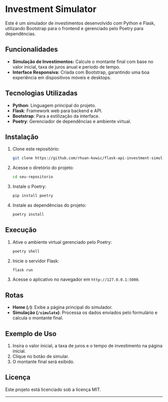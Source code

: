 # Investment Simulator

Este é um simulador de investimentos desenvolvido com Python e Flask, utilizando Bootstrap para o frontend e gerenciado pelo Poetry para dependências.

## Funcionalidades

- **Simulação de Investimentos:** Calcule o montante final com base no valor inicial, taxa de juros anual e período de tempo.
- **Interface Responsiva:** Criada com Bootstrap, garantindo uma boa experiência em dispositivos móveis e desktops.

## Tecnologias Utilizadas

- **Python**: Linguagem principal do projeto.
- **Flask**: Framework web para backend e API.
- **Bootstrap**: Para a estilização da interface.
- **Poetry**: Gerenciador de dependências e ambiente virtual.

## Instalação

1. Clone este repositório:
    ```bash
    git clone https://github.com/rhuan-kowic/flask-api-investment-simulator.git
    ```
2. Acesse o diretório do projeto:
    ```bash
    cd seu-repositorio
    ```
3. Instale o Poetry:
    ```bash
    pip install poetry
    ```
4. Instale as dependências do projeto:
    ```bash
    poetry install
    ```

## Execução

1. Ative o ambiente virtual gerenciado pelo Poetry:
    ```bash
    poetry shell
    ```
2. Inicie o servidor Flask:
    ```bash
    flask run
    ```
3. Acesse o aplicativo no navegador em `http://127.0.0.1:5000`.

## Rotas

- **Home (`/`)**: Exibe a página principal do simulador.
- **Simulação (`/simulate`)**: Processa os dados enviados pelo formulário e calcula o montante final.

## Exemplo de Uso

1. Insira o valor inicial, a taxa de juros e o tempo de investimento na página inicial.
2. Clique no botão de simular.
3. O montante final será exibido.

## Licença

Este projeto está licenciado sob a licença MIT.

--- 
